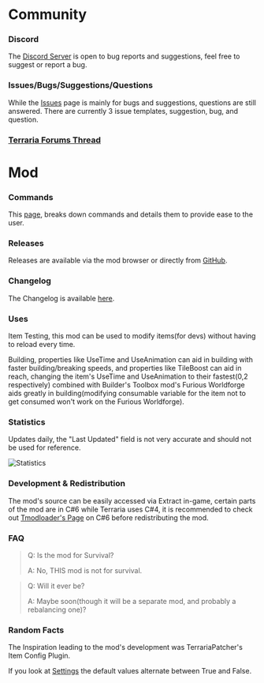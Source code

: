 # Community
### Discord
The [Discord Server](https://discord.gg/UjQWNC2) is open to bug reports and suggestions, feel free to suggest or report a bug.

### Issues/Bugs/Suggestions/Questions
While the [Issues](https://github.com/KryptonIon/ItemModifier/issues) page is mainly for bugs and suggestions, questions are still answered. There are currently 3 issue templates, suggestion, bug, and question.

### [Terraria Forums Thread](https://forums.terraria.org/index.php?threads/item-modifier-mod.79985)

# Mod
### Commands
This [page](Commands), breaks down commands and details them to provide ease to the user.

### Releases
Releases are available via the mod browser or directly from [GitHub](https://github.com/KryptonIon/ItemModifier/releases).

### Changelog
The Changelog is available [here](Changelog).

### Uses
Item Testing, this mod can be used to modify items(for devs) without having to reload every time.

Building, properties like UseTime and UseAnimation can aid in building with faster building/breaking speeds, and properties like TileBoost can aid in reach, changing the item's UseTime and UseAnimation to their fastest(0,2 respectively) combined with Builder's Toolbox mod's Furious Worldforge aids greatly in building(modifying consumable variable for the item not to get consumed won't work on the Furious Worldforge).

### Statistics
Updates daily, the "Last Updated" field is not very accurate and should not be used for reference.

![Statistics](http://javid.ddns.net/tModLoader/widget/widgetimage/ItemModifier.png)

### Development & Redistribution
The mod's source can be easily accessed via Extract in-game, certain parts of the mod are in C#6 while Terraria uses C#4, it is recommended to check out [Tmodloader's Page](https://github.com/blushiemagic/tModLoader/wiki/Intermediate-modding-with-C%236) on C#6 before redistributing the mod.

### FAQ
>Q: Is the mod for Survival?
>
>A: No, THIS mod is not for survival.

>Q: Will it ever be?
>
>A: Maybe soon(though it will be a separate mod, and probably a rebalancing one)?

### Random Facts
The Inspiration leading to the mod's development was TerrariaPatcher's Item Config Plugin.

If you look at [Settings](Settings) the default values alternate between True and False.